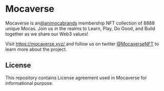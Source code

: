 # Mocaverse
Mocaverse is an[@animocabrands](https://twitter.com/animocabrands) membership NFT collection of 8888 unique Mocas. Join us in the realms to Learn, 
Play, Do Good, and Build together as we share our Web3 values!

Visit  [https://mocaverse.xyz/ ](https://mocaverse.xyz/ ) and follow us on twitter [@MocaverseNFT](https://twitter.com/animocabrands) to learn more about the project.

## License
This repository contains License agreement used in Mocaverse for informational purpose.
